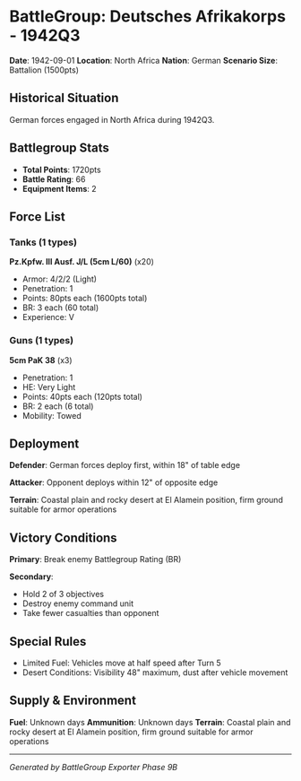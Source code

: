 # BattleGroup: Deutsches Afrikakorps - 1942Q3

**Date**: 1942-09-01
**Location**: North Africa
**Nation**: German
**Scenario Size**: Battalion (1500pts)

## Historical Situation

German forces engaged in North Africa during 1942Q3.

## Battlegroup Stats

- **Total Points**: 1720pts
- **Battle Rating**: 66
- **Equipment Items**: 2

## Force List

### Tanks (1 types)

**Pz.Kpfw. III Ausf. J/L (5cm L/60)** (x20)
- Armor: 4/2/2 (Light)
- Penetration: 1
- Points: 80pts each (1600pts total)
- BR: 3 each (60 total)
- Experience: V

### Guns (1 types)

**5cm PaK 38** (x3)
- Penetration: 1
- HE: Very Light
- Points: 40pts each (120pts total)
- BR: 2 each (6 total)
- Mobility: Towed


## Deployment

**Defender**: German forces deploy first, within 18" of table edge

**Attacker**: Opponent deploys within 12" of opposite edge

**Terrain**: Coastal plain and rocky desert at El Alamein position, firm ground suitable for armor operations

## Victory Conditions

**Primary**: Break enemy Battlegroup Rating (BR)

**Secondary**:
- Hold 2 of 3 objectives
- Destroy enemy command unit
- Take fewer casualties than opponent

## Special Rules

- Limited Fuel: Vehicles move at half speed after Turn 5
- Desert Conditions: Visibility 48" maximum, dust after vehicle movement

## Supply & Environment

**Fuel**: Unknown days
**Ammunition**: Unknown days
**Terrain**: Coastal plain and rocky desert at El Alamein position, firm ground suitable for armor operations

---

*Generated by BattleGroup Exporter Phase 9B*
